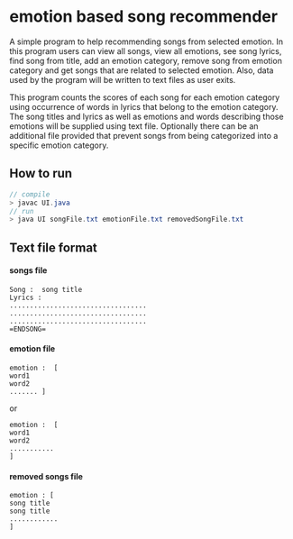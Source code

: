 # emotion based song recommender

A simple program to help recommending songs from selected emotion. In this program users can view all songs, view all emotions, see song lyrics, find song from title, add an emotion category, remove song from emotion category and get songs that are related to selected emotion. Also, data used by the program will be written to text files as user exits.

This program counts the scores of each song for each emotion category using occurrence of words in lyrics that belong to the emotion category. The song titles and lyrics as well as emotions and words describing those emotions will be supplied using text file. Optionally there can be an additional file provided that prevent songs from being categorized into a specific emotion category.

## How to run

```java
// compile
> javac UI.java
// run
> java UI songFile.txt emotionFile.txt removedSongFile.txt
```



## Text file format

#### songs file

```
Song :  song title
Lyrics : 
..................................
..................................
..................................
=ENDSONG=
```



#### emotion file

```
emotion :  [
word1
word2
....... ]
```

or

```
emotion :  [
word1
word2
...........
]
```



#### removed songs file

```
emotion : [
song title
song title
............
]
```

